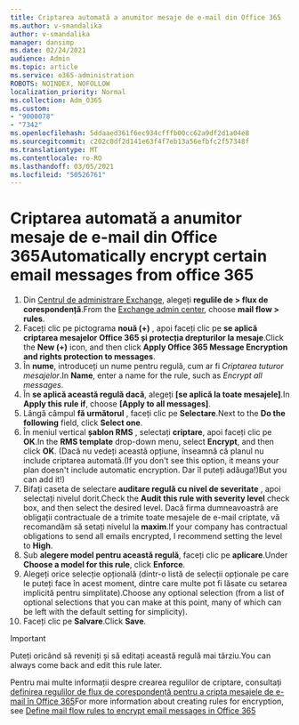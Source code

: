 ```yaml
---
title: Criptarea automată a anumitor mesaje de e-mail din Office 365
ms.author: v-smandalika
author: v-smandalika
manager: dansimp
ms.date: 02/24/2021
audience: Admin
ms.topic: article
ms.service: o365-administration
ROBOTS: NOINDEX, NOFOLLOW
localization_priority: Normal
ms.collection: Adm_O365
ms.custom:
- "9000078"
- "7342"
ms.openlocfilehash: 5ddaaed361f6ec934cfffb00cc62a9df2d1a04e8
ms.sourcegitcommit: c202c0df2d141e63f4f7eb13a56efbfc2f57348f
ms.translationtype: MT
ms.contentlocale: ro-RO
ms.lasthandoff: 03/05/2021
ms.locfileid: "50526761"
---
```

# <a name="automatically-encrypt-certain-email-messages-from-office-365"></a><span data-ttu-id="7e67d-102">Criptarea automată a anumitor mesaje de e-mail din Office 365</span><span class="sxs-lookup"><span data-stu-id="7e67d-102">Automatically encrypt certain email messages from office 365</span></span>

1. <span data-ttu-id="7e67d-103">Din [Centrul de administrare Exchange](https://outlook.office365.com/ecp/), alegeți **regulile de > flux de corespondență**.</span><span class="sxs-lookup"><span data-stu-id="7e67d-103">From the [Exchange admin center](https://outlook.office365.com/ecp/), choose **mail flow > rules**.</span></span> 
2. <span data-ttu-id="7e67d-104">Faceți clic pe pictograma **nouă (+)** , apoi faceți clic pe **se aplică criptarea mesajelor Office 365 și protecția drepturilor la mesaje**.</span><span class="sxs-lookup"><span data-stu-id="7e67d-104">Click the **New (+)** icon, and then click **Apply Office 365 Message Encryption and rights protection to messages**.</span></span>
3. <span data-ttu-id="7e67d-105">În **nume**, introduceți un nume pentru regulă, cum ar fi *Criptarea tuturor mesajelor*.</span><span class="sxs-lookup"><span data-stu-id="7e67d-105">In **Name**, enter a name for the rule, such as *Encrypt all messages*.</span></span>
4. <span data-ttu-id="7e67d-106">În **se aplică această regulă dacă**, alegeți **[se aplică la toate mesajele]**.</span><span class="sxs-lookup"><span data-stu-id="7e67d-106">In **Apply this rule if**, choose **[Apply to all messages]**.</span></span> 
5. <span data-ttu-id="7e67d-107">Lângă câmpul **fă următorul** , faceți clic pe **Selectare**.</span><span class="sxs-lookup"><span data-stu-id="7e67d-107">Next to the **Do the following** field, click **Select one**.</span></span> 
6. <span data-ttu-id="7e67d-108">În meniul vertical **șablon RMS** , selectați **criptare**, apoi faceți clic pe **OK**.</span><span class="sxs-lookup"><span data-stu-id="7e67d-108">In the **RMS template** drop-down menu, select **Encrypt**, and then click **OK**.</span></span> <span data-ttu-id="7e67d-109">(Dacă nu vedeți această opțiune, înseamnă că planul nu include criptarea automată.</span><span class="sxs-lookup"><span data-stu-id="7e67d-109">(If you don't see this option, it means your plan doesn't include automatic encryption.</span></span> <span data-ttu-id="7e67d-110">Dar îl puteți adăuga!)</span><span class="sxs-lookup"><span data-stu-id="7e67d-110">But you can add it!)</span></span>
7. <span data-ttu-id="7e67d-111">Bifați caseta de selectare **auditare regulă cu nivel de severitate** , apoi selectați nivelul dorit.</span><span class="sxs-lookup"><span data-stu-id="7e67d-111">Check the **Audit this rule with severity level** check box, and then select the desired level.</span></span> <span data-ttu-id="7e67d-112">Dacă firma dumneavoastră are obligații contractuale de a trimite toate mesajele de e-mail criptate, vă recomandăm să setați nivelul la **maxim**.</span><span class="sxs-lookup"><span data-stu-id="7e67d-112">If your company has contractual obligations to send all emails encrypted, I recommend setting the level to **High**.</span></span>
8. <span data-ttu-id="7e67d-113">Sub **alegere model pentru această regulă**, faceți clic pe **aplicare**.</span><span class="sxs-lookup"><span data-stu-id="7e67d-113">Under **Choose a model for this rule**, click **Enforce**.</span></span> 
9. <span data-ttu-id="7e67d-114">Alegeți orice selecție opțională (dintr-o listă de selecții opționale pe care le puteți face în acest moment, dintre care multe pot fi lăsate cu setarea implicită pentru simplitate).</span><span class="sxs-lookup"><span data-stu-id="7e67d-114">Choose any optional selection (from a list of optional selections that you can make at this point, many of which can be left with the default setting for simplicity).</span></span>
10. <span data-ttu-id="7e67d-115">Faceți clic pe **Salvare**.</span><span class="sxs-lookup"><span data-stu-id="7e67d-115">Click **Save**.</span></span>

> [!IMPORTANT]
> <span data-ttu-id="7e67d-116">Puteți oricând să reveniți și să editați această regulă mai târziu.</span><span class="sxs-lookup"><span data-stu-id="7e67d-116">You can always come back and edit this rule later.</span></span>

<span data-ttu-id="7e67d-117">Pentru mai multe informații despre crearea regulilor de criptare, consultați [definirea regulilor de flux de corespondență pentru a cripta mesajele de e-mail în Office 365](https://docs.microsoft.com/microsoft-365/compliance/define-mail-flow-rules-to-encrypt-email)</span><span class="sxs-lookup"><span data-stu-id="7e67d-117">For more information about creating rules for encryption, see [Define mail flow rules to encrypt email messages in Office 365](https://docs.microsoft.com/microsoft-365/compliance/define-mail-flow-rules-to-encrypt-email)</span></span>


